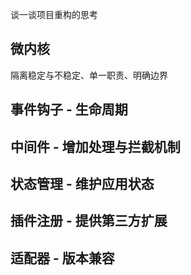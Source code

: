 谈一谈项目重构的思考

## 微内核

隔离稳定与不稳定、单一职责、明确边界

## 事件钩子 - 生命周期

## 中间件 - 增加处理与拦截机制

## 状态管理 - 维护应用状态

## 插件注册 - 提供第三方扩展

## 适配器 - 版本兼容